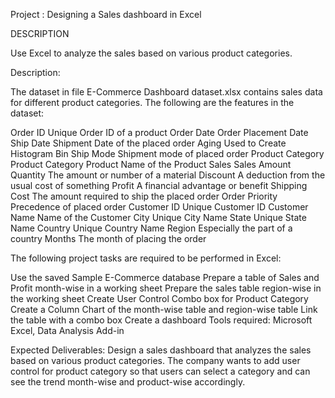 Project : Designing a Sales dashboard in Excel


DESCRIPTION

Use Excel to analyze the sales based on various product categories.

Description:

The dataset in file E-Commerce Dashboard dataset.xlsx contains sales data for different product categories. The following are the features in the dataset:

Order ID	                                                       Unique Order ID of a product
Order Date	                                                     Order Placement Date
Ship Date	                                                       Shipment Date of the placed order
Aging	                                                           Used to Create Histogram Bin
Ship                                                             Mode	Shipment mode of placed order
Product Category	                                               Product Category
Product	                                                         Name of the Product
Sales	                                                           Sales Amount
Quantity	                                                       The amount or number of a material
Discount	                                                       A deduction from the usual cost of something
Profit	                                                         A financial advantage or benefit
Shipping Cost	                                                   The amount required to ship the placed order
Order Priority	                                                 Precedence of placed order
Customer ID	                                                     Unique Customer ID
Customer Name	                                                   Name of the Customer
City	                                                           Unique City Name
State	                                                           Unique State Name
Country	                                                         Unique Country Name
Region	                                                         Especially the part of a country
Months	                                                         The month of placing the order


The following project tasks are required to be performed in Excel:

Use the saved Sample E-Commerce database
Prepare a table of Sales and Profit month-wise in a working sheet
Prepare the sales table region-wise in the working sheet
Create User Control Combo box for Product Category
Create a Column Chart of the month-wise table and region-wise table
Link the table with a combo box
Create a dashboard
Tools required: Microsoft Excel, Data Analysis Add-in

Expected Deliverables:  Design a sales dashboard that analyzes the sales based on various product categories. The company wants to add user control for product category so that users can select a category and can see the trend month-wise and product-wise accordingly.

